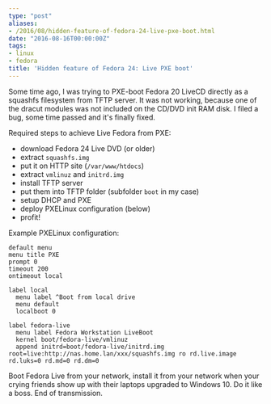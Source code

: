 ```yaml
---
type: "post"
aliases:
- /2016/08/hidden-feature-of-fedora-24-live-pxe-boot.html
date: "2016-08-16T00:00:00Z"
tags:
- linux
- fedora
title: 'Hidden feature of Fedora 24: Live PXE boot'
---
```


Some time ago, I was trying to PXE-boot Fedora 20 LiveCD directly as a
squashfs filesystem from TFTP server. It was not working, because one of the
dracut modules was not included on the CD/DVD init RAM disk. I filed a bug,
some time passed and it's finally fixed.

Required steps to achieve Live Fedora from PXE:

* download Fedora 24 Live DVD (or older)
* extract `squashfs.img`
* put it on HTTP site (`/var/www/htdocs`)
* extract `vmlinuz` and `initrd.img`
* install TFTP server
* put them into TFTP folder (subfolder `boot` in my case)
* setup DHCP and PXE
* deploy PXELinux configuration (below)
* profit!

Example PXELinux configuration:

    default menu
    menu title PXE
    prompt 0
    timeout 200
    ontimeout local

    label local
      menu label ^Boot from local drive
      menu default
      localboot 0

    label fedora-live
      menu label Fedora Workstation LiveBoot
      kernel boot/fedora-live/vmlinuz
      append initrd=boot/fedora-live/initrd.img root=live:http://nas.home.lan/xxx/squashfs.img ro rd.live.image rd.luks=0 rd.md=0 rd.dm=0

Boot Fedora Live from your network, install it from your network when your
crying friends show up with their laptops upgraded to Windows 10. Do it like a
boss. End of transmission.
